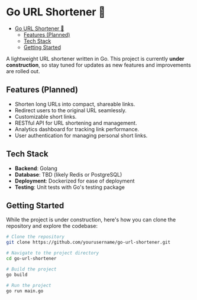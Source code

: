 # Go URL Shortener 🚧

<!--toc:start-->
- [Go URL Shortener 🚧](#go-url-shortener-🚧)
  - [Features (Planned)](#features-planned)
  - [Tech Stack](#tech-stack)
  - [Getting Started](#getting-started)
<!--toc:end-->

A lightweight URL shortener written in Go. This project is currently **under construction**, so stay tuned for updates as new features and improvements are rolled out.

## Features (Planned)
- Shorten long URLs into compact, shareable links.
- Redirect users to the original URL seamlessly.
- Customizable short links.
- RESTful API for URL shortening and management.
- Analytics dashboard for tracking link performance.
- User authentication for managing personal short links.

## Tech Stack
- **Backend**: Golang
- **Database**: TBD (likely Redis or PostgreSQL)
- **Deployment**: Dockerized for ease of deployment
- **Testing**: Unit tests with Go's testing package

## Getting Started
While the project is under construction, here's how you can clone the repository and explore the codebase:

```bash
# Clone the repository
git clone https://github.com/yourusername/go-url-shortener.git

# Navigate to the project directory
cd go-url-shortener

# Build the project
go build

# Run the project
go run main.go
